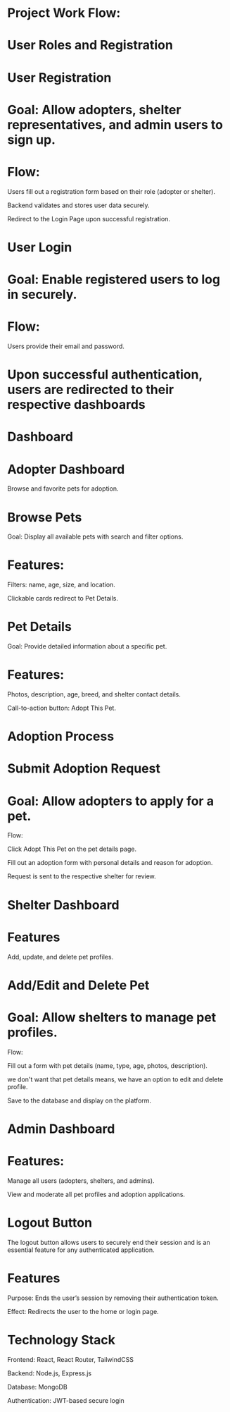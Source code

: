 # Project Work Flow:

# User Roles and Registration

# User Registration

# Goal: Allow adopters, shelter representatives, and admin users to sign up.

# Flow:

Users fill out a registration form based on their role (adopter or shelter).

Backend validates and stores user data securely.

Redirect to the Login Page upon successful registration.


#  User Login

# Goal: Enable registered users to log in securely.

# Flow:

Users provide their email and password.

# Upon successful authentication, users are redirected to their respective dashboards


# Dashboard

# Adopter Dashboard

Browse and favorite pets for adoption.

# Browse Pets

Goal: Display all available pets with search and filter options.

# Features:

Filters: name, age, size, and location.

Clickable cards redirect to Pet Details.

# Pet Details

Goal: Provide detailed information about a specific pet.

# Features:

Photos, description, age, breed, and shelter contact details.

Call-to-action button: Adopt This Pet.

# Adoption Process

# Submit Adoption Request

# Goal: Allow adopters to apply for a pet.

Flow:

Click Adopt This Pet on the pet details page.

Fill out an adoption form with personal details and reason for adoption.

Request is sent to the respective shelter for review.


# Shelter Dashboard

# Features

Add, update, and delete pet profiles.

# Add/Edit and Delete Pet

# Goal: Allow shelters to manage pet profiles.

Flow:

Fill out a form with pet details (name, type, age, photos, description).

we don't want that pet details means, we have an option to edit and  delete profile.

Save to the database and display on the platform.


# Admin Dashboard

# Features:

Manage all users (adopters, shelters, and admins).

View and moderate all pet profiles and adoption applications.


# Logout Button

The logout button allows users to securely end their session and is an essential feature for any authenticated application.

# Features

Purpose: Ends the user’s session by removing their authentication token.

Effect: Redirects the user to the home or login page.


# Technology Stack

Frontend: React, React Router, TailwindCSS

Backend: Node.js, Express.js

Database: MongoDB

Authentication: JWT-based secure login